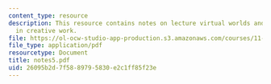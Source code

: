 ```yaml
---
content_type: resource
description: This resource contains notes on lecture virtual worlds and their role
  in creative work.
file: https://ol-ocw-studio-app-production.s3.amazonaws.com/courses/11-965-reflective-practice-an-approach-for-expanding-your-learning-frontiers-january-iap-2007/26095b2d7f5889795830e2c1ff85f23e_notes5.pdf
file_type: application/pdf
resourcetype: Document
title: notes5.pdf
uid: 26095b2d-7f58-8979-5830-e2c1ff85f23e
---
```


